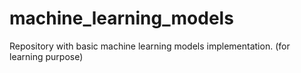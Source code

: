 # machine_learning_models
Repository with basic machine learning models implementation. (for learning purpose)
